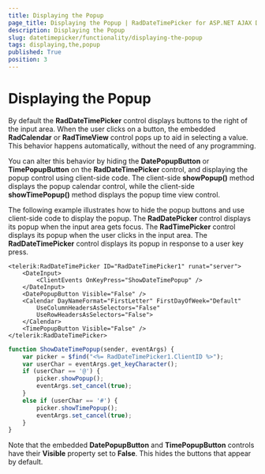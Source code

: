 ```yaml
---
title: Displaying the Popup
page_title: Displaying the Popup | RadDateTimePicker for ASP.NET AJAX Documentation
description: Displaying the Popup
slug: datetimepicker/functionality/displaying-the-popup
tags: displaying,the,popup
published: True
position: 3
---
```


# Displaying the Popup



By default the **RadDateTimePicker** control displays buttons to the right of the input area. When the user clicks on a button, the embedded **RadCalendar** or **RadTimeView** control pops up to aid in selecting a value. This behavior happens automatically, without the need of any programming.

You can alter this behavior by hiding the **DatePopupButton** or **TimePopupButton** on the **RadDateTimePicker** control, and displaying the popup control using client-side code. The client-side **showPopup()** method displays the popup calendar control, while the client-side **showTimePopup()** method displays the popup time view control.

The following example illustrates how to hide the popup buttons and use client-side code to display the popup. The **RadDatePicker** control displays its popup when the input area gets focus. The **RadTimePicker** control displays its popup when the user clicks in the input area. The **RadDateTimePicker** control displays its popup in response to a user key press.

````ASPNET
<telerik:RadDateTimePicker ID="RadDateTimePicker1" runat="server">
    <DateInput>
        <ClientEvents OnKeyPress="ShowDateTimePopup" />
    </DateInput>
    <DatePopupButton Visible="False" />
    <Calendar DayNameFormat="FirstLetter" FirstDayOfWeek="Default"
        UseColumnHeadersAsSelectors="False"
        UseRowHeadersAsSelectors="False">
    </Calendar>
    <TimePopupButton Visible="False" />
</telerik:RadDateTimePicker>	
````
````JavaScript
function ShowDateTimePopup(sender, eventArgs) {
    var picker = $find("<%= RadDateTimePicker1.ClientID %>");
    var userChar = eventArgs.get_keyCharacter();
    if (userChar == '@') {
        picker.showPopup();
        eventArgs.set_cancel(true);
    }
    else if (userChar == '#') {
        picker.showTimePopup();
        eventArgs.set_cancel(true);
    }
}
````


Note that the embedded **DatePopupButton** and **TimePopupButton** controls have their **Visible** property set to **False**. This hides the buttons that appear by default. 



